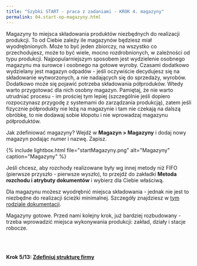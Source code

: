 ```yaml
---
title: "Szybki START - praca z zadaniami - KROK 4. magazyny"
permalink: 04.start-op-magazyny.html 
---
```



Magazyny to miejsca składowania produktów niezbędnych do realizacji produkcji. To od Ciebie zależy ile magazynów będziesz miał wyodrębnionych. Może to być jeden zbiorczy, na wszystko co przechodujesz, może to być wiele, mocno rozdrobnionych, w zależności od typu produkcji. Najpopularniejszym sposobem jest wydzielenie osobnego magazynu ma surowce i osobnego na gotowe wyroby. Czasami dodatkowo wydzielany jest magazyn odpadów - jeśli oczywiście decydujesz się na składowanie wytworzonych, a nie nadających się do sprzedaży, wyrobów. Dodatkowo może się pojawić potrzeba składowania półproduków. Wtedy warto przygotować dla nich osobny magazyn. Pamiętaj, że nie warto utrudniać procesu - im prościej tym lepiej (szczególnie jeśli dopiero rozpoczynasz przygodę z systemami do zarządzania produkcją), zatem jeśli fizycznie półprodukty nie leżą na magazynie i tam nie czekają na dalszą obróbkę, to nie dodawaj sobie kłopotu i nie wprowadzaj magazynu półproduktów.

Jak zdefiniować magazyny? Wejdź w **Magazyn > Magazyny** i dodaj nowy magazyn podając numer i nazwę. Zapisz. 

{% include lightbox.html file="startMagazyny.png" alt="Magazyny" caption="Magazyny" %}

Jeśli chcesz, aby rozchody realizowane były wg innej metody niż FIFO (pierwsze przyszło - pierwsze wyszło), to przejdź do zakładki **Metoda rozchodu i atrybuty dokumentów** i wybierz dla Ciebie właściwą. 

Dla magazynu możesz wyodrębnić miejsca składowania - jednak nie jest to niezbędne do realizacji ścieżki minimalnej. Szczegóły znajdziesz w [tym rodziale dokumentacji](/miejsca-skladowania).

Magazyny gotowe. Przed nami kolejny krok, już bardziej rozbudowany - trzeba wprowadzić miejsca wykonywania produkcji: zakład, działy i stacje robocze.


<br/>
<br/>

**Krok 5/13: [Zdefiniuj strukturę firmy](/05.start-op-struktura-firmy)**